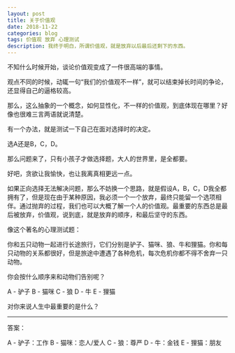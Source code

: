 ```yaml
---
layout: post
title: 关于价值观
date: 2018-11-22
categories: blog
tags: 价值观 放弃 心理测试
description: 我终于明白，所谓价值观，就是放弃以后最后还剩下的东西。
---
```


不知什么时候开始，谈论价值观变成了一件很高端的事情。

观点不同的时候，动辄一句“我们的价值观不一样”，就可以结束掉长时间的争论，还显得自己的逼格较高。

那么，这么抽象的一个概念，如何显性化，不一样的价值观，到底体现在哪里？好像也很难三言两语就说清楚。

有一个办法，就是测试一下自己在面对选择时的决定。

选A还是B，C，D。

那么问题来了，只有小孩子才做选择题，大人的世界里，是全都要。

好吧，贪欲让我愉快，也让我离真相更远一点。

如果正向选择无法解决问题，那么不妨换一个思路，就是假设A，B，C，D我全都拥有了，但是现在由于某种原因，我必须一个一个放弃，最终只能留一个选项相伴。通过抛弃的过程，我们也可以大概了解一个人的价值观。最重要的东西总是最后被放弃，价值观，说到底，就是放弃的顺序，和最后坚守的东西。

像这个著名的心理测试题：

你和五只动物一起进行长途旅行，它们分别是驴子、猫咪、狼、牛和狸猫。你和每只动物的关系都很好，但是旅途中遭遇了各种危机，每次危机你都不得不舍弃一只动物。

你会按什么顺序来和动物们告别呢？

A - 驴子
B - 猫咪
C - 狼
D - 牛
E - 狸猫

对你来说人生中最重要的是什么？

***


答案：

A - 驴子：工作
B - 猫咪：恋人/爱人
C - 狼：尊严
D - 牛：金钱
E - 狸猫：朋友
